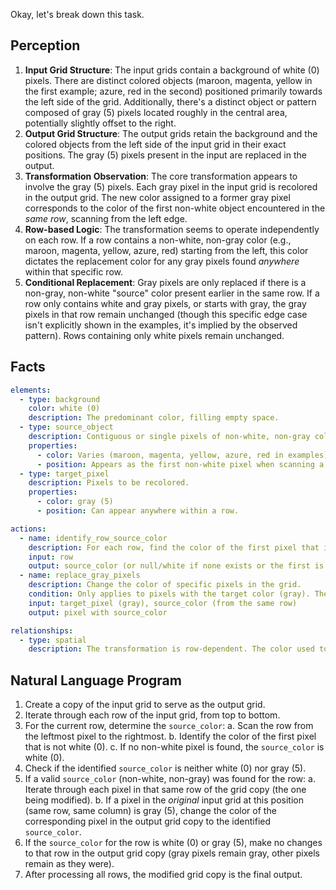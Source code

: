 Okay, let's break down this task.

## Perception

1.  **Input Grid Structure**: The input grids contain a background of white (0) pixels. There are distinct colored objects (maroon, magenta, yellow in the first example; azure, red in the second) positioned primarily towards the left side of the grid. Additionally, there's a distinct object or pattern composed of gray (5) pixels located roughly in the central area, potentially slightly offset to the right.
2.  **Output Grid Structure**: The output grids retain the background and the colored objects from the left side of the input grid in their exact positions. The gray (5) pixels present in the input are replaced in the output.
3.  **Transformation Observation**: The core transformation appears to involve the gray (5) pixels. Each gray pixel in the input grid is recolored in the output grid. The new color assigned to a former gray pixel corresponds to the color of the first non-white object encountered in the *same row*, scanning from the left edge.
4.  **Row-based Logic**: The transformation seems to operate independently on each row. If a row contains a non-white, non-gray color (e.g., maroon, magenta, yellow, azure, red) starting from the left, this color dictates the replacement color for any gray pixels found *anywhere* within that specific row.
5.  **Conditional Replacement**: Gray pixels are only replaced if there is a non-gray, non-white "source" color present earlier in the same row. If a row only contains white and gray pixels, or starts with gray, the gray pixels in that row remain unchanged (though this specific edge case isn't explicitly shown in the examples, it's implied by the observed pattern). Rows containing only white pixels remain unchanged.

## Facts


```yaml
elements:
  - type: background
    color: white (0)
    description: The predominant color, filling empty space.
  - type: source_object
    description: Contiguous or single pixels of non-white, non-gray color, typically found near the left edge of the grid within certain rows.
    properties:
      - color: Varies (maroon, magenta, yellow, azure, red in examples). Excludes white (0) and gray (5).
      - position: Appears as the first non-white pixel when scanning a row from left to right.
  - type: target_pixel
    description: Pixels to be recolored.
    properties:
      - color: gray (5)
      - position: Can appear anywhere within a row.

actions:
  - name: identify_row_source_color
    description: For each row, find the color of the first pixel that is not white (0).
    input: row
    output: source_color (or null/white if none exists or the first is gray)
  - name: replace_gray_pixels
    description: Change the color of specific pixels in the grid.
    condition: Only applies to pixels with the target color (gray). The replacement occurs only if a valid source_color (non-white, non-gray) was identified for the row.
    input: target_pixel (gray), source_color (from the same row)
    output: pixel with source_color

relationships:
  - type: spatial
    description: The transformation is row-dependent. The color used to replace gray pixels in a specific row is determined by the first non-white, non-gray color found within that same row.
```


## Natural Language Program

1.  Create a copy of the input grid to serve as the output grid.
2.  Iterate through each row of the input grid, from top to bottom.
3.  For the current row, determine the `source_color`:
    a.  Scan the row from the leftmost pixel to the rightmost.
    b.  Identify the color of the first pixel that is not white (0).
    c.  If no non-white pixel is found, the `source_color` is white (0).
4.  Check if the identified `source_color` is neither white (0) nor gray (5).
5.  If a valid `source_color` (non-white, non-gray) was found for the row:
    a.  Iterate through each pixel in that same row of the grid copy (the one being modified).
    b.  If a pixel in the *original* input grid at this position (same row, same column) is gray (5), change the color of the corresponding pixel in the output grid copy to the identified `source_color`.
6.  If the `source_color` for the row is white (0) or gray (5), make no changes to that row in the output grid copy (gray pixels remain gray, other pixels remain as they were).
7.  After processing all rows, the modified grid copy is the final output.